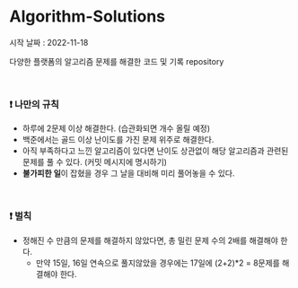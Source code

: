 # Algorithm-Solutions
시작 날짜 : 2022-11-18

다양한 플랫폼의 알고리즘 문제를 해결한 코드 및 기록 repository

<br/>

### :exclamation: 나만의 규칙
- 하루에 2문제 이상 해결한다. (습관화되면 개수 올릴 예정)
- 백준에서는 골드 이상 난이도를 가진 문제 위주로 해결한다.
- 아직 부족하다고 느낀 알고리즘이 있다면 난이도 상관없이 해당 알고리즘과 관련된 문제를 풀 수 있다. (커밋 메시지에 명시하기)
- **불가피한 일**이 잡혔을 경우 그 날을 대비해 미리 풀어놓을 수 있다.

<br/>

### :exclamation: 벌칙
- 정해진 수 만큼의 문제를 해결하지 않았다면, 총 밀린 문제 수의 2배를 해결해야 한다.
    - 만약 15일, 16일 연속으로 풀지않았을 경우에는 17일에 (2+2)*2 = 8문제를 해결해야 한다.